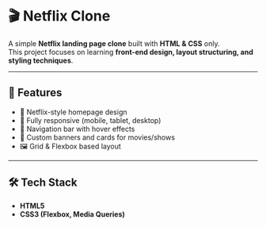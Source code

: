 # 🎬 Netflix Clone

A simple **Netflix landing page clone** built with **HTML & CSS** only.  
This project focuses on learning **front-end design, layout structuring, and styling techniques**.

---

## 🚀 Features
- 🎥 Netflix-style homepage design
- 📱 Fully responsive (mobile, tablet, desktop)
- 🔗 Navigation bar with hover effects
- 🎨 Custom banners and cards for movies/shows
- 🖼️ Grid & Flexbox based layout

---

## 🛠️ Tech Stack
- **HTML5**  
- **CSS3 (Flexbox, Media Queries)**  
